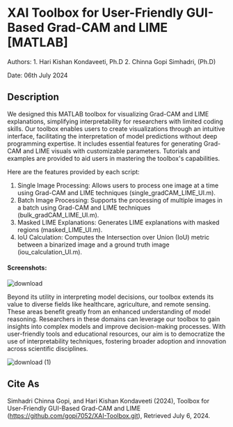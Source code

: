 # XAI Toolbox for User-Friendly GUI-Based Grad-CAM and LIME [MATLAB]
Authors: 1. Hari Kishan Kondaveeti, Ph.D
         2. Chinna Gopi Simhadri, (Ph.D)

Date: 06th July 2024

## Description
We designed this MATLAB toolbox for visualizing Grad-CAM and LIME explanations, simplifying interpretability for researchers with limited coding skills. Our toolbox enables users to create visualizations through an intuitive interface, facilitating the interpretation of model predictions without deep programming expertise. It includes essential features for generating Grad-CAM and LIME visuals with customizable parameters. Tutorials and examples are provided to aid users in mastering the toolbox's capabilities.

Here are the features provided by each script:
1. Single Image Processing: Allows users to process one image at a time using Grad-CAM and LIME techniques (single_gradCAM_LIME_UI.m).
2. Batch Image Processing: Supports the processing of multiple images in a batch using Grad-CAM and LIME techniques (bulk_gradCAM_LIME_UI.m).
3. Masked LIME Explanations: Generates LIME explanations with masked regions (masked_LIME_UI.m).
4. IoU Calculation: Computes the Intersection over Union (IoU) metric between a binarized image and a ground truth image (iou_calculation_UI.m).

#### Screenshots:
![download](https://github.com/user-attachments/assets/2af4dca1-1e0e-4fb1-ac96-9d6368c10016)
 
Beyond its utility in interpreting model decisions, our toolbox extends its value to diverse fields like healthcare, agriculture, and remote sensing. These areas benefit greatly from an enhanced understanding of model reasoning. Researchers in these domains can leverage our toolbox to gain insights into complex models and improve decision-making processes. With user-friendly tools and educational resources, our aim is to democratize the use of interpretability techniques, fostering broader adoption and innovation across scientific disciplines.

![download (1)](https://github.com/user-attachments/assets/4c1ab51c-e4e7-4aaf-a80b-95b246b17dc4)


## Cite As
Simhadri Chinna Gopi, and Hari Kishan Kondaveeti (2024), Toolbox for User-Friendly GUI-Based Grad-CAM and LIME (https://github.com/gopi7052/XAI-Toolbox.git), Retrieved July 6, 2024.
